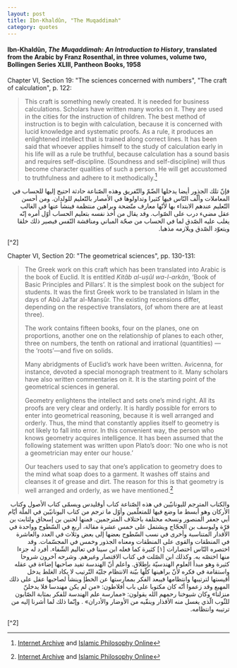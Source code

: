 ```yaml
---
layout: post
title: Ibn-Khaldûn, "The Muqaddimah" 
category: quotes
---
```


#### Ibn-Khaldûn, *The Muqaddimah: An Introduction to History*, translated from the Arabic by Franz Rosenthal, in three volumes, volume two, Bollingen Series XLIII, Pantheon Books, 1958

Chapter VI, Section 19: "The sciences concerned with numbers", "The craft of calculation", p. 122:

> This craft is something newly created. It is needed for business calculations. Scholars have written many works on it. They are used in the cities for the instruction of children. The best method of instruction is to begin with calculation, because it is concerned with lucid knowledge and systematic proofs. As a rule, it produces an enlightened intellect that is trained along correct lines. It has been said that whoever applies himself to the study of calculation early in his life will as a rule be truthful, because calculation has a sound basis and requires self-discipline. (Soundness and self-discipline) will thus become character qualities of such a person. He will get accustomed to truthfulness and adhere to it methodically.[^1]

[^1]: [Internet Archive](https://archive.org/details/dli.ernet.244933/page/122/mode/1up) and [Islamic Philosophy Online](http://www.muslimphilosophy.com/ik/Muqaddimah/)

<p dir="rtl">فإنّ تلك الجذور أيضا يدخلها الضّمّ والتّفريق وهذه الصّناعة حادثة احتيج إليها للحساب في المعاملات وألّف النّاس فيها كثيرا وتداولوها في الأمصار بالتّعليم للولدان. ومن أحسن التّعليم عندهم الابتداء بها لأنّها معارف متّضحة وبراهين منتظمة فينشأ عنها في الغالب عقل مضيء درب على الصّواب. وقد يقال من أخذ نفسه بتعليم الحساب أوّل أمره إنّه يغلب عليه الصّدق لما في الحساب من صحّة المباني ومناقشة النّفس فيصير ذلك خلقا ويتعوّد الصّدق ويلازمه مذهبا.</p>[^2]

Chapter VI, Section 20: "The geometrical sciences", pp. 130-131:

> The Greek work on this craft which has been translated into Arabic is the book of Euclid. It is entitled *Kitâb al-uṣûl wa-l-arkân*, ‘Book of Basic Principles and Pillars’. It is the simplest book on the subject for students. It was the first Greek work to be translated in Islam in the days of Abû Ja‘far al-Manṣûr. The existing recensions differ, depending on the respective translators, (of whom there are at least three).
>
> The work contains fifteen books, four on the planes, one on proportions, another one on the relationship of planes to each other, three on numbers, the tenth on rational and irrational (quantities) —the ‘roots’—and five on solids.
>
> Many abridgments of Euclid’s work have been written. Avicenna, for instance, devoted a special monograph treatment to it. Many scholars have also written commentaries on it. It is the starting point of the geometrical sciences in general.
>
> Geometry enlightens the intellect and sets one’s mind right. All its proofs are very clear and orderly. It is hardly possible for errors to enter into geometrical reasoning, because it is well arranged and orderly. Thus, the mind that constantly applies itself to geometry is not likely to fall into error. In this convenient way, the person who knows geometry acquires intelligence. It has been assumed that the following statement was written upon Plato’s door: ‘No one who is not a geometrician may enter our house.’
>
> Our teachers used to say that one’s application to geometry does to the mind what soap does to a garment. It washes off stains and cleanses it of grease and dirt. The reason for this is that geometry is well arranged and orderly, as we have mentioned.[^1]

<p dir="rtl">والكتاب المترجم لليونانيّين في هذه الصّناعة كتاب أوقليدس ويسمّى كتاب الأصول وكتاب الأركان وهو أبسط ما وضع فيها للمتعلّمين وأوّل ما ترجم من كتاب اليونانيّين في الملّة أيّام أبي جعفر المنصور ونسخه مختلفة باختلاف المترجمين. فمنها لحنين بن إسحاق ولثابت بن قرّة وليوسف بن الحجّاج ويشتمل على خمس عشرة مقالة، أربع في السّطوح وواحدة في الأقدار المتناسبة وأخرى في نسب السّطوح بعضها إلى بعض وثلاث في العدد والعاشرة في المنطقات والقوى على المنطقات ومعناه الجذور وخمس في المجسّمات. وقد اختصره النّاس اختصارات [١] كثيرة كما فعله ابن سينا في تعاليم الشّفاء. أفرد له جزءا منها اختصّه به. وكذلك ابن الصّلت في كتاب الاقتصار وغيرهم. وشرحه آخرون شروحا كثيرة وهو مبدأ العلوم الهندسيّة بإطلاق. واعلم أنّ الهندسة تفيد صاحبها إضاءة في عقله واستقامة في فكره لأنّ براهينها كلّها بيّنة الانتظام جليّة التّرتيب لا يكاد الغلط يدخل أقيستها لترتيبها وانتظامها فيبعد الفكر بممارستها عن الخطإ وينشأ لصاحبها عقل على ذلك المهيع وقد زعموا أنّه كان مكتوبا على باب أفلاطون: «من لم يكن مهندسا فلا يدخلنّ منزلنا» وكان شيوخنا رحمهم الله يقولون: «ممارسة علم الهندسة للفكر بمثابة الصّابون للثّوب الّذي يغسل منه الأقذار وينقّيه من الأوضار والأدران» . وإنّما ذلك لما أشرنا إليه من ترتيبه وانتظامه.</p>[^2]

[^2]: [Al-Maktaba Al-Shamela](https://shamela.ws/book/12320): <span dir="rtl">كتاب تاريخ ابن خلدون</span>
